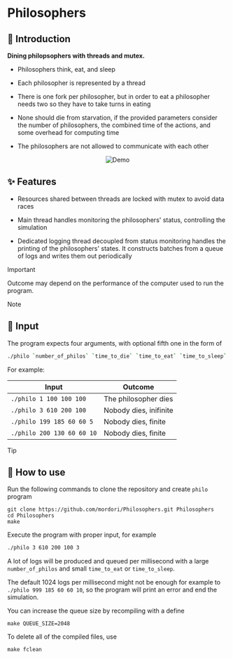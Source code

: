 # Philosophers
## 📖 Introduction
**Dining philopsophers with threads and mutex.**

- Philosophers think, eat, and sleep

- Each philosopher is represented by a thread

- There is one fork per philosopher, but in order to eat a philosopher needs two so they have to take turns in eating

- None should die from starvation, if the provided parameters consider the number of philosophers, the combined time of the actions, and some overhead for computing time

- The philosophers are not allowed to communicate with each other

<p align="center">
  <img src="https://github.com/mordori/mordori/blob/main/doc/asdasd.gif" alt="Demo" />
</p>

## ✨ Features
- Resources shared between threads are locked with mutex to avoid data races

- Main thread handles monitoring the philosophers' status, controlling the simulation

- Dedicated logging thread decoupled from status monitoring handles the printing of the philosophers' states. It constructs batches from a queue of logs and writes them out periodically

> [!IMPORTANT]
> Outcome may depend on the performance of the computer used to run the program.

> [!NOTE]
> ## 🔡 Input
The program expects four arguments, with optional fifth one in the form of
``` bash
./philo `number_of_philos` `time_to_die` `time_to_eat` `time_to_sleep` (optional)`number_of_meals`
```
For example:

| Input					               | Outcome							     	   |
|------------------------------|-------------------------------|
|  `./philo 1 100 100 100`     | The philosopher dies          |
|  `./philo 3 610 200 100`     | Nobody dies, inifinite        |
|  `./philo 199 185 60 60 5`   | Nobody dies, finite           |
|  `./philo 200 130 60 60 10`  | Nobody dies, finite           |

> [!TIP]
> ## 🚀 How to use
Run the following commands to clone the repository and create `philo` program
``` git
git clone https://github.com/mordori/Philosophers.git Philosophers
cd Philosophers
make
```
Execute the program with proper input, for example
``` bash
./philo 3 610 200 100 3
```
A lot of logs will be produced and queued per millisecond with a large `number_of_philos` and small `time_to_eat` or `time_to_sleep`.

The default 1024 logs per millisecond might not be enough for example to `./philo 999 185 60 60 10`, so the program will print an error and end the simulation.

You can increase the queue size by recompiling with a define
``` git
make QUEUE_SIZE=2048
```
To delete all of the compiled files, use
``` Makefile
make fclean
```
